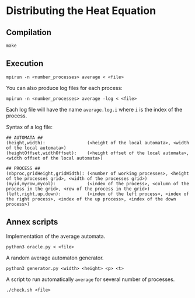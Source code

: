 # Distributing the Heat Equation

## Compilation

```
make
```

## Execution

```
mpirun -n <number_processes> average < <file>
```

You can also produce log files for each process:
```
mpirun -n <number_processes> average -log < <file>
```
Each log file will have the name `average.log.i` where `i` is the index of the process.

Syntax of a log file:
```
## AUTOMATA ##
(height,width):                (<height of the local automata>, <width of the local automata>)
(heightOffset,widthOffset):    (<height offset of the local automata>, <width offset of the local automata>)

## PROCESS ##
(nbproc,gridHeight,gridWidth): (<number of working processes>, <height of the processes grid>, <width of the processes grid>)
(myid,myrow,mycol):            (<index of the process>, <column of the process in the grid>, <row of the process in the grid>)
(left,right,up,down):          (<index of the left process>, <index of the right process>, <index of the up process>, <index of the down process>)
```


## Annex scripts

Implementation of the average automata.

```
python3 oracle.py < <file>
```

A random average automaton generator.

```
python3 generator.py <width> <height> <p> <t>
```

A script to run automatically `average` for several number of processes.

```
./check.sh <file>
```
